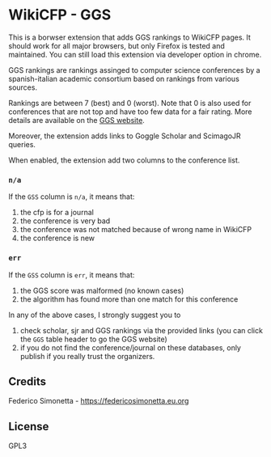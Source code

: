 # WikiCFP - GGS

This is a borwser extension that adds GGS rankings to WikiCFP pages.
It should work for all major browsers, but only Firefox is tested and
maintained. You can still load this extension via developer option in chrome.

GGS rankings are rankings assinged to computer science conferences by a
spanish-italian academic consortium based on rankings from various sources.

Rankings are between 7 (best) and 0 (worst). Note that 0 is also used for
conferences that are not top and have too few data for a fair rating. More
details are available on the [GGS website](https://scie.lcc.uma.es:8443/).

Moreover, the extension adds links to Goggle Scholar and ScimagoJR queries.

When enabled, the extension add two columns to the conference list. 

### `n/a`
If the `GSS` column is `n/a`, it means that:
1. the cfp is for a journal
2. the conference is very bad
3. the conference was not matched because of wrong name in WikiCFP
4. the conference is new

### `err`
If the `GSS` column is `err`, it means that:
1. the GGS score was malformed (no known cases)
2. the algorithm has found more than one match for this conference

In any of the above cases, I strongly suggest you to 
1. check scholar, sjr and GGS rankings via the provided links (you can click
   the `GGS` table header to go the GGS website)
2. if you do not find the conference/journal on these databases, only publish
   if you really trust the organizers.

## Credits

Federico Simonetta - https://federicosimonetta.eu.org

## License

GPL3
